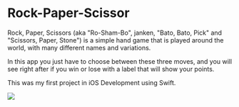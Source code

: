 # Rock-Paper-Scissor

Rock, Paper, Scissors (aka "Ro-Sham-Bo", janken, "Bato, Bato, Pick" and "Scissors, Paper, Stone") is a simple hand game that is played around the world, with many different names and variations.

In this app you just have to choose between these three moves, and you will see right after if you win or lose with a label that will show your points.

This was my first project in iOS Development using Swift.


![](rockPaperScissor.gif)
